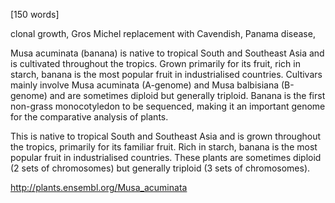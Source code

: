 
[150 words]

clonal growth, Gros Michel replacement with Cavendish, Panama disease, 



Musa acuminata (banana) is native to tropical South and Southeast Asia and is cultivated throughout the tropics. Grown primarily for its fruit, rich in starch, banana is the most popular fruit in industrialised countries. Cultivars mainly involve Musa acuminata (A-genome) and Musa balbisiana (B-genome) and are sometimes diploid but generally triploid. Banana is the first non-grass monocotyledon to be sequenced, making it an important genome for the comparative analysis of plants.

This is native to tropical South and Southeast Asia and is grown throughout the tropics, primarily for its familiar fruit. Rich in starch, banana is the most popular fruit in industrialised countries. These plants are sometimes diploid (2 sets of chromosomes) but generally triploid 
(3 sets of chromosomes). 

http://plants.ensembl.org/Musa_acuminata
